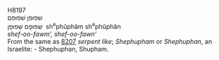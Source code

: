 <body>
  <p>H8197<br>  שׁפוּפן    שׁפוּפם  <br> שְׁפוּפָם  שְׁפוּפָן  ‎  sh<sup>e</sup>phûphâm  sh<sup>e</sup>phûphân  <br><i>shef-oo-fawm‘,</i> <i>shef-oo-fawn‘ </i><br>From the same as <a href="h8207.htm">8207</a>  <i>serpent</i> <i>like</i>; <i>Shephupham</i> or <i>Shephuphan</i>, an Israelite: - Shephuphan, Shupham.<br></p>
 </body>